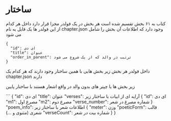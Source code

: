 # ساختار

کتاب به ۶۱ بخش تقسیم شده است
هر بخش در یک فولدر مجزا قرار دارد
داخل هر کدام از این فولدر ها یک فایل به نام
chapter.json
وجود دارد که اطلاعات آن بخش را شامل می شود

```
{
  "id": ای دی
  "title": عنوان
  "order_in_parent": ترتیب در والد که از یک شروع می شود
}
```

داخل فولدر هر بخش زیر بخش هایی با همین ساختار وجود دارند که هر کدام یک
chapter.json
دارند

زیر بخش ها یا چپتر های بدون والد در واقع اشعار هستند
با ساختار پایین

‍‍‍‍‍```
{
"id": ای دی
"title": عنوان
"verses": آرایه ای از ابیات با ساختار زیر
{
"id": ای دی
"m1": مصرع اول
"m2": مصرع دوم
"verse_number": شماره مصرع در شعر
}
"poem_info": اطلاعات شعر با ساختار زیر
{
"meter": وزن
"poeticForm": قالب شعری (مثنوی و ...)
"verseCount": شماره بیت در شعر
}
}

```

```
